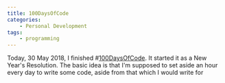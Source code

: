 ```yaml
---
title: 100DaysOfCode
categories:
    - Personal Development
tags: 
    - programming
---
```


Today, 30 May 2018, I finished #[100DaysOfCode](http://www.100daysofcode.com/). It started it as a New Year's
Resolution. The basic idea is that I'm supposed to set aside an hour every day to write some code, aside from that which
I would write for 
